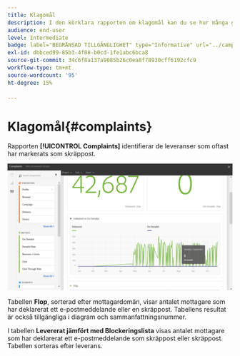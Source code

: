```yaml
---
title: Klagomål
description: I den körklara rapporten om klagomål kan du se hur många gånger utskick har deklarerats som skräppost.
audience: end-user
level: Intermediate
badge: label="BEGRÄNSAD TILLGÄNGLIGHET" type="Informative" url="../campaign-standard-migration-home.md" tooltip="Begränsat till användare som migrerats till Campaign Standarden"
exl-id: dbbced99-85b3-4f88-b0cd-1fe1abc6bca8
source-git-commit: 34c6f8a137a9085b26c0ea8f78930cff6192cfc9
workflow-type: tm+mt
source-wordcount: '95'
ht-degree: 15%

---
```


# Klagomål{#complaints}

Rapporten **[!UICONTROL Complaints]** identifierar de leveranser som oftast har markerats som skräppost.

![](assets/delivery_reports_complaints.png)

Tabellen **Flop**, sorterad efter mottagardomän, visar antalet mottagare som har deklarerat ett e-postmeddelande eller en skräppost. Tabellens resultat är också tillgängliga i diagram och sammanfattningsnummer.

I tabellen **Levererat jämfört med Blockeringslista** visas antalet mottagare som har deklarerat ett e-postmeddelande som skräppost eller skräppost. Tabellen sorteras efter leverans.
